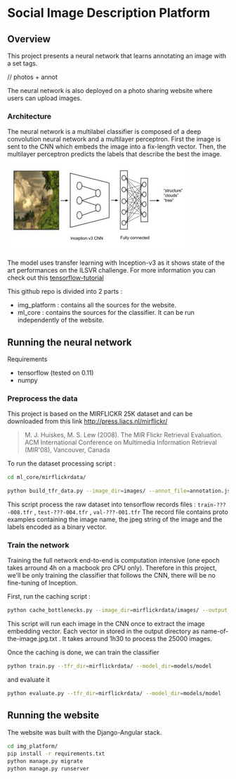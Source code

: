 # Social Image Description Platform
## Overview 
This project presents a neural network that learns annotating an image with a set tags.

// photos + annot

The neural network is also deployed on a photo sharing website where users can upload images.

### Architecture
The neural network is a multilabel classifier is composed of a deep convolution neural network and a multilayer perceptron.
First the image is sent to the CNN which embeds the image into a fix-length vector. Then, the multilayer perceptron predicts the labels that describe the best the image.
![](https://raw.githubusercontent.com/Nlte/social-image-platform/master/readmedocs/architecturemedium.jpg)

The model uses transfer learning with Inception-v3 as it shows state of the art performances on the ILSVR challenge.
For more information you can check out this [tensorflow-tutorial](https://www.tensorflow.org/versions/r0.9/how_tos/image_retraining/index.html)

This github repo is divided into 2 parts : 
- img_platform : contains all the sources for the website.
- ml_core : contains the sources for the classifier. It can be run independently of the website.

## Running the neural network
Requirements
- tensorflow (tested on 0.11) 
- numpy

### Preprocess the data
This project is based on the MIRFLICKR 25K dataset and can be downloaded from this link
http://press.liacs.nl/mirflickr/

>M. J. Huiskes, M. S. Lew (2008). The MIR Flickr Retrieval Evaluation. ACM International Conference on Multimedia Information Retrieval (MIR'08), Vancouver, Canada

To run the dataset processing script :
```sh
cd ml_core/mirflickrdata/
```
```sh
python build_tfr_data.py --image_dir=images/ --annot_file=annotation.json --output_dir=output/
```

This script process the raw dataset into tensorflow records files : `train-???-008.tfr` , `test-???-004.tfr` , `val-???-001.tfr`
The record file contains proto examples containing the image name, the jpeg string of the image and the labels encoded as a binary vector.

### Train the network
Training the full network end-to-end is computation intensive (one epoch takes arround 4h on a macbook pro CPU only). Therefore in this project, we'll be only training the classifier that follows the CNN, there will be no fine-tuning of Inception.

First, run the caching script : 

```sh
python cache_bottlenecks.py --image_dir=mirflickrdata/images/ --output_dir=mirflickrdata/output/
```
This script will run each image in the CNN once to extract the image embedding vector. Each vector in stored in the output directory as name-of-the-image.jpg.txt . 
It takes arround 1h30 to process the 25000 images.

Once the caching is done, we can train the classifier

```sh
python train.py --tfr_dir=mirflickrdata/ --model_dir=models/model
```
and evaluate it
```sh
python evaluate.py --tfr_dir=mirflickrdata/ --model_dir=models/model
```


## Running the website

The website was built with the Django-Angular stack.

```sh
cd img_platform/
pip install -r requirements.txt
python manage.py migrate
python manage.py runserver
```
